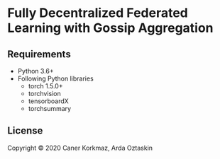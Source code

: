 # Fully Decentralized Federated Learning with Gossip Aggregation

## Requirements

- Python 3.6+
- Following Python libraries
    - torch 1.5.0+
    - torchvision
    - tensorboardX
    - torchsummary
    
## License

Copyright © 2020 Caner Korkmaz, Arda Oztaskin